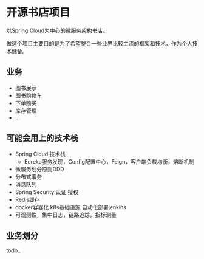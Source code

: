 # 开源书店项目

以Spring Cloud为中心的微服务架构书店。

做这个项目主要目的是为了希望整合一些业界比较主流的框架和技术，作为个人技术储备。

## 业务

- 图书展示
- 图书购物车
- 下单购买
- 库存管理
- ...

## 可能会用上的技术栈

- Spring Cloud 技术栈
  - Eureka服务发现，Config配置中心，Feign，客户端负载均衡，熔断机制
- 微服务划分原则DDD
- 分布式事务
- 消息队列
- Spring Security 认证 授权
- Redis缓存
- docker容器化  k8s基础设施 自动化部署jenkins
- 可观测性，集中日志，链路追踪，指标测量

## 业务划分

todo..